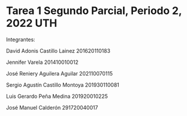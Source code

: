 # Tarea 1 Segundo Parcial, Periodo 2, 2022 UTH

Integrantes:

David Adonis Castillo Lainez 201620110183

Jennifer Varela 201410010012

José Reniery Aguilera Aguilar 202110070115

Sergio Agustín Castillo Montoya 201930110081

Luis Gerardo Peña Medina 201920010225

José Manuel Calderón 291720040017
